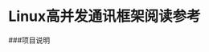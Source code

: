 Linux高并发通讯框架阅读参考                                                   
=======================


###项目说明

                                                 
